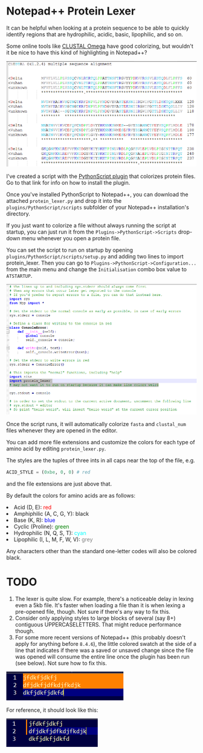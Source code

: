 # Notepad++ Protein Lexer
It can be helpful when looking at a protein sequence to be able to quickly identify
regions that are hydrophilic, acidic, basic, lipophilic, and so on.

Some online tools like [CLUSTAL Omega](https://www.ebi.ac.uk/Tools/msa/clustalo/) have good colorizing, but wouldn't it
be nice to have this kind of highlighting in Notepad++?

![A multiple sequence alignment file after colorizing with protein_lexer.py](/protein_lexer_after.PNG)

I've created a script with the [PythonScript plugin](https://npppythonscript.sourceforge.net/) that colorizes protein files.
Go to that link for info on how to install the plugin.

Once you've installed PythonScript to Notepad++, you can download the attached `protein_lexer.py` and drop it into the
`plugins/PythonScript/scripts` subfolder of your Notepad++ installation's directory.

If you just want to colorize a file without always running the script at startup, you can just run it from the
`Plugins->PythonScript->Scripts` drop-down menu whenever you open a protein file.

You can set the script to run on startup by opening `plugins/PythonScript/scripts/setup.py` and adding two lines
to import protein_lexer. Then you can go to `Plugins->PythonScript->Configuration...` from the main menu and change
the `Initialisation` combo box value to `ATSTARTUP`.

![Change settings to load protein lexer at startup](/settings_load_protein_lexer.PNG)

Once the script runs, it will automatically colorize `fasta` and `clustal_num` files whenever they are opened in the editor.

You can add more file extensions and customize the colors for each type of amino acid by editing `protein_lexer.py`.

The styles are the tuples of three ints in all caps near the top of the file, e.g.

```py
ACID_STYLE = (0xbe, 0, 0) # red
```

and the file extensions are just above that.

By default the colors for amino acids are as follows:

<section>
<li>Acid (D, E): <span style='color:red'>red</span></li>
<li>Amphiphilic (A, C, G, Y): black</li>
<li>Base (K, R): <span style='color:blue'>blue</span></li>
<li>Cyclic (Proline): <span style='color:green'>green</span></li>
<li>Hydrophilic (N, Q, S, T): <span style='color:cyan'>cyan</span></li>
<li>Lipophilic (I, L, M, F, W, V): <span style='color:grey'>grey</span></li>
</section>

Any characters other than the standard one-letter codes will also be colored black.

# TODO

1. The lexer is quite slow. For example, there's a noticeable delay in lexing even a 5kb file. It's faster when loading a file than it is when lexing a pre-opened file, though. Not sure if there's any way to fix this.
2. Consider only applying styles to large blocks of several (say 8+) contiguous UPPERCASELETTERS. That might reduce performance though.
2. For some more recent versions of Notepad++ (this probably doesn't apply for anything before `8.4.6`), the little colored swatch at the side of a line that indicates if there was a saved or unsaved change since the file was opened will consume the entire line once the plugin has been run (see below). Not sure how to fix this.

![Annoying orange line for unsaved changes after plugin runs](/how_unsaved_changes_look_after_plugin_runs.PNG)

For reference, it should look like this:

![How unsaved changes should look](/how_unsaved_changes_should_look.PNG)